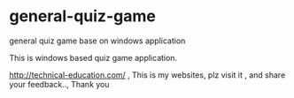 # general-quiz-game
general quiz game base on windows application 

This is windows based quiz game application.


http://technical-education.com/ , This is my websites, plz visit it , and share your feedback.., Thank you
